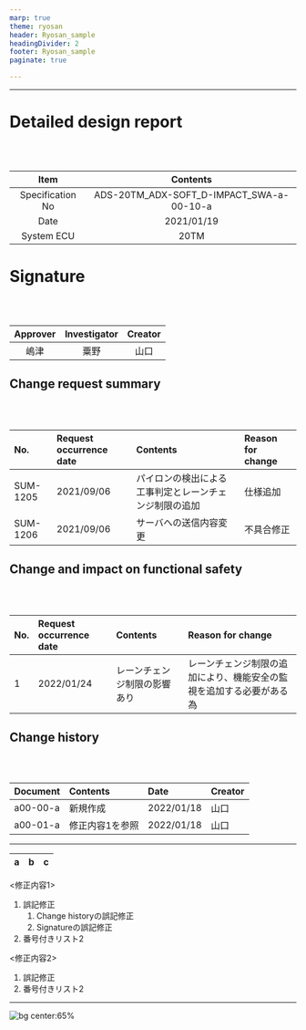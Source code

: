 ```yaml
---
marp: true
theme: ryosan
header: Ryosan_sample
headingDivider: 2
footer: Ryosan_sample
paginate: true

---
```


<!-- 
[footer: "by **RYOSAN yamaguak＠root.ryosan.co.jp**"]
-->
<!--
#で区切る
[headingDivider: 1]
-->

<!--
##で区切る
[headingDivider: 2] 
-->


<!--
 default, gaia, uncover,future
-->

<!--
style: |
    section.title * , h1{
        text-align: top;
    }
-->
---

# Detailed design report
<br>
<br>

| Item | Contents |
|:-----------:|:------------:|
| Specification No | ADS-20TM_ADX-SOFT_D-IMPACT_SWA-a-00-10-a |
| Date | 2021/01/19 |
| System ECU | 20TM |

# Signature
<br>
<br>

| Approver | Investigator | Creator |
|:-----------:|:------------:|:------------:|
| 嶋津 | 粟野 | 山口 |

<!-- 
PDFに変換時の改行コード
-->

## Change request summary
<br>
<br>

| No. | Request occurrence date | Contents | Reason for change |
|:-----------|:------------|:------------|:------------|
| SUM-1205 | 2021/09/06 | パイロンの検出による工事判定とレーンチェンジ制限の追加 | 仕様追加 |
| SUM-1206 | 2021/09/06 | サーバへの送信内容変更 | 不具合修正 |

## Change and impact on functional safety
<br>
<br>

| No. | Request occurrence date | Contents | Reason for change |
|:-----------|:------------|:------------|:------------|
| 1 | 2022/01/24 | レーンチェンジ制限の影響あり | レーンチェンジ制限の追加により、機能安全の監視を追加する必要がある為 |

## Change history
<br>
<br>

| Document | Contents | Date | Creator |
|:-----------|:------------|:------------|:------------|
| a00-00-a | 新規作成 | 2022/01/18 | 山口 |
| a00-01-a | 修正内容1を参照 | 2022/01/18 | 山口 |

---


a|b|c
---|---|---

<修正内容1>
1. 誤記修正
    1. Change historyの誤記修正
    1. Signatureの誤記修正
1. 番号付きリスト2


<修正内容2>

1. 誤記修正
1. 番号付きリスト2

---


![bg center:65%](logo.png)